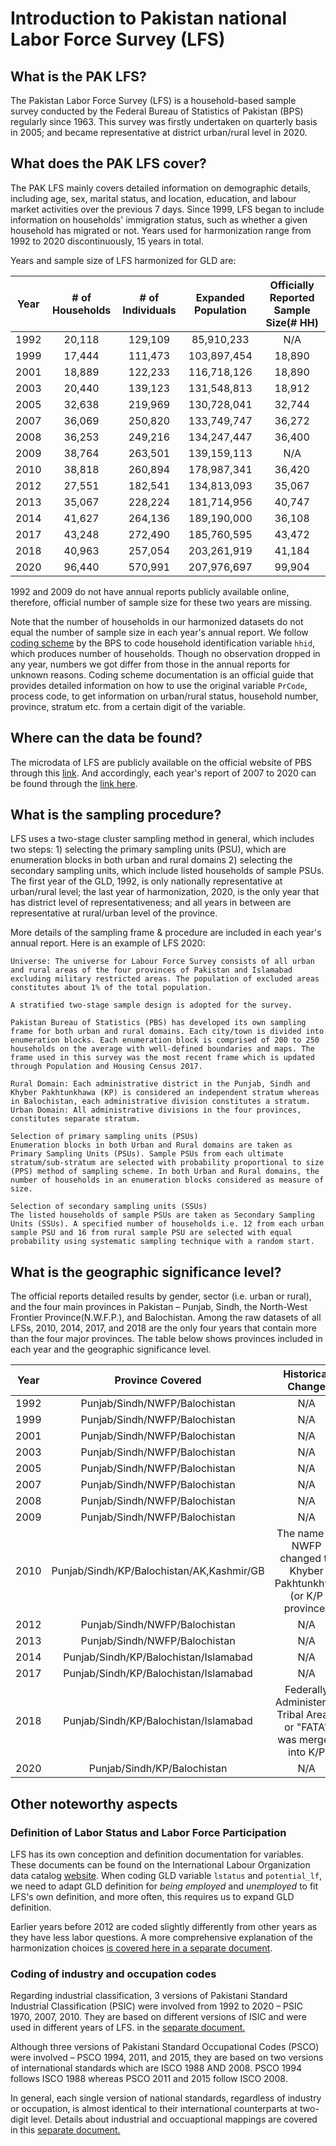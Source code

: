 # Introduction to Pakistan national Labor Force Survey (LFS)


## What is the PAK LFS?

The Pakistan Labor Force Survey (LFS) is a household-based sample survey conducted by the Federal Bureau of Statistics of Pakistan (BPS) regularly since 1963. This survey was firstly undertaken on quarterly basis in 2005; and became representative at district urban/rural level in 2020. 


## What does the PAK LFS cover?

The PAK LFS mainly covers detailed information on demographic details, including age, sex, marital status, and location, education, and labour market activities over the previous 7 days. Since 1999, LFS began to include information on households' immigration status, such as whether a given household has migrated or not. Years used for harmonization range from 1992 to 2020 discontinuously, 15 years in total. 

Years and sample size of LFS harmonized for GLD are: 

| **Year**	| **# of Households**	| **# of Individuals**	| **Expanded Population**	| **Officially Reported Sample Size(# HH)**	|
| :------:	| :-------:		| :-------:	 	| :-------:	 	| :-------:	 	|
| 1992  | 20,118        | 129,109      |  85,910,233  |   N/A   |
| 1999  | 17,444        | 111,473      |  103,897,454 |  18,890 |
| 2001  | 18,889        | 122,233      |  116,718,126 |  18,890 |
| 2003  | 20,440        | 139,123      |  131,548,813 |  18,912 |
| 2005  | 32,638        | 219,969      |  130,728,041 |  32,744 |
| 2007  | 36,069        | 250,820      |  133,749,747 |  36,272 |
| 2008  | 36,253        | 249,216      |  134,247,447 |  36,400 |
| 2009  | 38,764        | 263,501      |  139,159,113 |   N/A   |
| 2010  | 38,818        | 260,894      |  178,987,341 |  36,420 |
| 2012  | 27,551        | 182,541      |  134,813,093 |  35,067 |
| 2013  | 35,067        | 228,224      |  181,714,956 |  40,747 |
| 2014  | 41,627        | 264,136      |  189,190,000 |  36,108 |
| 2017  | 43,248        | 272,490      |  185,760,595 |  43,472 |
| 2018  | 40,963        | 257,054      |  203,261,919 |  41,184 |
| 2020  | 96,440        | 570,991      |  207,976,697 |  99,904 |

1992 and 2009 do not have annual reports publicly available online, therefore, official number of sample size for these two years are missing. 

Note that the number of households in our harmonized datasets do not equal the number of sample size in each year's annual report. We follow [coding scheme](coding_LFS_2017-18) by the BPS to code household identification variable `hhid`, which produces number of households. Though no observation dropped in any year, numbers we got differ from those in the annual reports for unknown reasons. Coding scheme documentation is an official guide that provides detailed information on how to use the original variable `PrCode`, process code, to get information on urban/rural status, household number, province, stratum etc. from a certain digit of the variable.  

## Where can the data be found?

The microdata of LFS are publicly available on the official website of PBS through this [link](https://www.pbs.gov.pk/content/lfs-2010-2018-microdata). And accordingly, each year's report of 2007 to 2020 can be found through the [link here](https://www.pbs.gov.pk/content/all-reports-and-publications). 


## What is the sampling procedure?

LFS uses a two-stage cluster sampling method in general, which includes two steps: 1) selecting the primary sampling units (PSU), which are enumeration blocks in both urban and rural domains 2) selecting the secondary sampling units, which include listed households of sample PSUs. The first year of the GLD, 1992, is only nationally representative at urban/rural level; the last year of harmonization, 2020, is the only year that has district level of representativeness; and all years in between are representative at rural/urban level of the province. 

More details of the sampling frame & procedure are included in each year's annual report. Here is an example of LFS 2020:
   
```
Universe: The universe for Labour Force Survey consists of all urban and rural areas of the four provinces of Pakistan and Islamabad excluding military restricted areas. The population of excluded areas constitutes about 1% of the total population.

A stratified two-stage sample design is adopted for the survey.

Pakistan Bureau of Statistics (PBS) has developed its own sampling frame for both urban and rural domains. Each city/town is divided into enumeration blocks. Each enumeration block is comprised of 200 to 250 households on the average with well-defined boundaries and maps. The frame used in this survey was the most recent frame which is updated through Population and Housing Census 2017.

Rural Domain: Each administrative district in the Punjab, Sindh and Khyber Pakhtunkhawa (KP) is considered an independent stratum whereas in Balochistan, each administrative division constitutes a stratum.
Urban Domain: All administrative divisions in the four provinces, constitutes separate stratum.

Selection of primary sampling units (PSUs)
Enumeration blocks in both Urban and Rural domains are taken as Primary Sampling Units (PSUs). Sample PSUs from each ultimate stratum/sub-stratum are selected with probability proportional to size (PPS) method of sampling scheme. In both Urban and Rural domains, the number of households in an enumeration blocks considered as measure of size.

Selection of secondary sampling units (SSUs)
The listed households of sample PSUs are taken as Secondary Sampling Units (SSUs). A specified number of households i.e. 12 from each urban sample PSU and 16 from rural sample PSU are selected with equal probability using systematic sampling technique with a random start.

```    
  
  
## What is the geographic significance level?

The official reports detailed results by gender, sector (i.e. urban or rural), and the four main provinces in Pakistan – Punjab, Sindh, the North-West Frontier Province(N.W.F.P.), and Balochistan. Among the raw datasets of all LFSs, 2010, 2014, 2017, and 2018 are the only four years that contain more than the four major provinces. The table below shows provinces included in each year and the geographic significance level.

| **Year**	| **Province Covered**	| **Historical Change**	| 
| :------:	| :-------------------: | :-------------------:	| 
| 1992  | Punjab/Sindh/NWFP/Balochistan | N/A |  
| 1999  | Punjab/Sindh/NWFP/Balochistan | N/A |  
| 2001  | Punjab/Sindh/NWFP/Balochistan | N/A | 
| 2003  | Punjab/Sindh/NWFP/Balochistan | N/A | 
| 2005  | Punjab/Sindh/NWFP/Balochistan | N/A | 
| 2007  | Punjab/Sindh/NWFP/Balochistan | N/A |
| 2008  | Punjab/Sindh/NWFP/Balochistan | N/A |  
| 2009  | Punjab/Sindh/NWFP/Balochistan | N/A |  
| 2010  | Punjab/Sindh/KP/Balochistan/AK,Kashmir/GB | The name of NWFP changed to Khyber Pakhtunkhwa (or K/P province)|  
| 2012  | Punjab/Sindh/NWFP/Balochistan | N/A |  
| 2013  | Punjab/Sindh/NWFP/Balochistan | N/A | 
| 2014  | Punjab/Sindh/KP/Balochistan/Islamabad| N/A | 
| 2017  | Punjab/Sindh/KP/Balochistan/Islamabad| N/A | 
| 2018  | Punjab/Sindh/KP/Balochistan/Islamabad| Federally Administered Tribal Areas, or "FATA" was merged into K/P| 
| 2020  | Punjab/Sindh/KP/Balochistan   | N/A |  


## Other noteworthy aspects


### Definition of Labor Status and Labor Force Participation

LFS has its own conception and definition documentation for variables. These documents can be found on the International Labour Organization data catalog [website](https://www.ilo.org/surveyLib/index.php/catalog/?page=1&from=2000&to=2020&ps=15). When coding GLD variable `lstatus` and `potential_lf`, we need to adapt GLD definition for *being employed* and *unemployed* to fit LFS's own definition, and more often, this requires us to expand GLD definition.

Earlier years before 2012 are coded slightly differently from other years as they have less labor questions. A more comprehensive explanation of the harmonization choices [is covered here in a separate document](Labor_Status_and_Labor_Force_Participation.md).    

        
### Coding of industry and occupation codes

Regarding industrial classification, 3 versions of Pakistani Standard Industrial Classification (PSIC) were involved from 1992 to 2020 – PSIC 1970, 2007, 2010. They are based on different versions of ISIC and were used in different years of LFS. in the [separate document.](Correspondence_National_International_Classifications.md) 

Although three versions of Pakistani Standard Occupational Codes (PSCO) were involved – PSCO 1994, 2011, and 2015, they are based on two versions of international standards which are ISCO 1988 AND 2008. PSCO 1994 follows ISCO 1988 whereas PSCO 2011 and 2015 follow ISCO 2008. 

In general, each single version of national standards, regardless of industry or occupation, is almost identical to their international counterparts at two-digit level. Details about industrial and occuaptional mappings are covered in this [separate document.](Correspondence_National_International_Classifications.md) 
